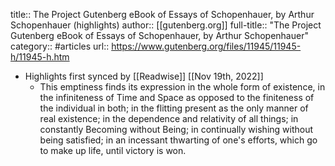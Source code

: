 title:: The Project Gutenberg eBook of Essays of Schopenhauer, by Arthur Schopenhauer (highlights)
author:: [[gutenberg.org]]
full-title:: "The Project Gutenberg eBook of Essays of Schopenhauer, by Arthur Schopenhauer"
category:: #articles
url:: https://www.gutenberg.org/files/11945/11945-h/11945-h.htm

- Highlights first synced by [[Readwise]] [[Nov 19th, 2022]]
	- This emptiness finds its expression in the whole form of existence, in the
	      infiniteness of Time and Space as opposed to the finiteness of the
	      individual in both; in the flitting present as the only manner of real
	      existence; in the dependence and relativity of all things; in constantly
	      Becoming without Being; in continually wishing without being satisfied; in
	      an incessant thwarting of one's efforts, which go to make up life, until
	      victory is won.